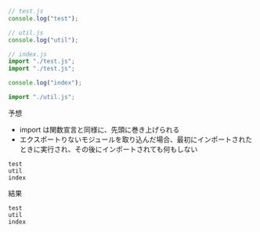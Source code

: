 ```js
// test.js
console.log("test");
```

```js
// util.js
console.log("util");
```

```js
// index.js
import "./test.js";
import "./test.js";

console.log("index");

import "./util.js";
```

予想

- import は関数宣言と同様に、先頭に巻き上げられる
- エクスポートりないモジュールを取り込んだ場合、最初にインポートされたときに実行され、その後にインポートされても何もしない

```
test
util
index
```

結果

```
test
util
index
```
